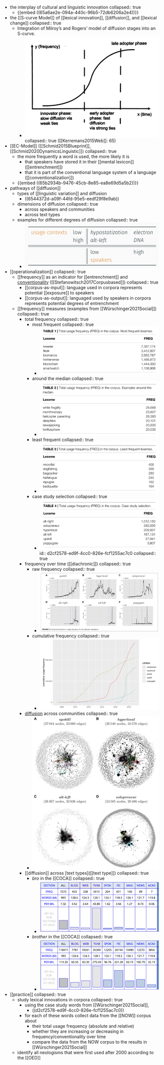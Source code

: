 - the interplay of cultural and linguistic innovation
  collapsed:: true
	- {{embed ((65a6ae2e-094a-440c-96b5-72db6206a2e4))}}
- the [[S-curve Model]] of [[lexical innovation]], [[diffusion]], and [[lexical change]]
  collapsed:: true
	- Integration of Milroy’s and Rogers’ model of diffusion stages into an S-curve.
		- ![image.png](../assets/image_1706201650694_0.png)
		  collapsed:: true
		  ([[Kerremans2015Web]]: 65)
- [[EC-Model]] ([[Schmid2015Blueprint]], [[Schmid2020DynamicsLinguistic]])
  collapsed:: true
	- the more frequently a word is used, the more likely it is
		- that speakers have stored it in their [[mental lexicon]] ([[entrenchment]])
		- that it is part of the conventional language system of a language ([[conventionalization]])
	- {{embed ((65b2934b-9476-45cb-8e85-ea8e69d5a5b2))}}
- pathways of [[diffusion]]
	- types of [[linguistic variation]] and diffusion
		- ((6544372d-a09f-44fd-95e5-eedf29f8e9ab))
	- dimensions of diffusion
	  collapsed:: true
		- across speakers and communities
		- across text types
	- examples for different degrees of diffusion
	  collapsed:: true
		- ![image.png](../assets/image_1706202537985_0.png)
- [[operationalization]]
  collapsed:: true
	- [[frequency]] as an indicator for [[entrenchment]] and [conventionality]([[conventionalization]]) ([[Stefanowitsch2017Corpusbased]])
	  collapsed:: true
		- [[corpus-as-input]]: language used in corpora represents potential [[exposure]] to speakers
		- [[corpus-as-output]]: languaged used by speakers in corpora represents potential degrees of entrenchment
	- [[frequency]] measures (examples from [[Würschinger2021Social]])
	  collapsed:: true
		- total frequency
		  collapsed:: true
			- most frequent
			  collapsed:: true
				- ![image.png](../assets/image_1706203311860_0.png)
			- around the median
			  collapsed:: true
				- ![image.png](../assets/image_1706203361221_0.png)
			- least frequent
			  collapsed:: true
				- ![image.png](../assets/image_1706203374291_0.png)
			- case study selection
			  collapsed:: true
				- ![image.png](../assets/image_1706203387717_0.png)
				  id:: d2cf2578-ed9f-4cc0-826e-fcf1255ac7c0
				  collapsed:: true
		- frequency over time ([[diachronic]])
		  collapsed:: true
			- raw frequency
			  collapsed:: true
				- ![image.png](../assets/image_1706203440482_0.png)
			- cumulative frequency
			  collapsed:: true
				- ![image.png](../assets/image_1706203412470_0.png)
		- [diffusion]([[diffusion]]) across communities
		  collapsed:: true
			- ![image.png](../assets/image_1706203495013_0.png)
		- [[diffusion]] across [text types]([[text type]])
		  collapsed:: true
			- *bro* in the [[COCA]]
			  collapsed:: true
				- ![image.png](../assets/image_1706203624630_0.png)
			- *brother* in the [[COCA]]
			  collapsed:: true
				- ![image.png](../assets/image_1706203675396_0.png)
- [[practice]]
  collapsed:: true
	- study lexical innovations in corpora
	  collapsed:: true
		- using the case study words from [[Würschinger2021Social]],
			- ((d2cf2578-ed9f-4cc0-826e-fcf1255ac7c0))
		- for each of these words collect data from the [[NOW]] corpus about
			- their total usage frequency (absolute and relative)
			- whether they are increasing or decreasing in frequency/conventionality over time
			- compare the data from the NOW corpus to the results in [[Würschinger2021Social]]
	- identify all neologisms that were first used after 2000 according to the [[OED]]